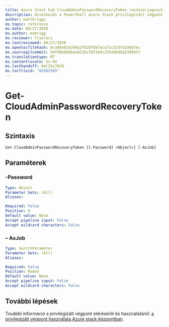 ```yaml
---
title: Azure Stack hub CloudAdminPasswordRecoveryToken rendszerjogosultságú végpontjának beolvasása
description: Hivatkozás a PowerShell Azure Stack privilegizált végpont – Get-CloudAdminPasswordRecoveryToken
author: mattbriggs
ms.topic: reference
ms.date: 04/27/2020
ms.author: mabrigg
ms.reviewer: fiseraci
ms.lastreviewed: 04/27/2020
ms.openlocfilehash: bca95e824294a2f82bfb97aca71c315f42dd6fec
ms.sourcegitcommit: 54f98b666bea9226c78f26dc255ddbdda539565f
ms.translationtype: MT
ms.contentlocale: hu-HU
ms.lasthandoff: 04/29/2020
ms.locfileid: "82562585"
---
```

# <a name="get-cloudadminpasswordrecoverytoken"></a>Get-CloudAdminPasswordRecoveryToken

## <a name="syntax"></a>Szintaxis

```
Get-CloudAdminPasswordRecoveryToken [[-Password] <Object>] [-AsJob]
```

## <a name="parameters"></a>Paraméterek

### <a name="-password"></a>-Password

```yaml
Type: Object
Parameter Sets: (All)
Aliases:

Required: False
Position: 0
Default value: None
Accept pipeline input: False
Accept wildcard characters: False
```

### <a name="-asjob"></a>– AsJob


```yaml
Type: SwitchParameter
Parameter Sets: (All)
Aliases:

Required: False
Position: Named
Default value: None
Accept pipeline input: False
Accept wildcard characters: False
```

## <a name="next-steps"></a>További lépések

További információ a privilegizált végpont eléréséről és használatáról: [a privilegizált végpont használata Azure stack központban](https://docs.microsoft.com/azure-stack/operator/azure-stack-privileged-endpoint).